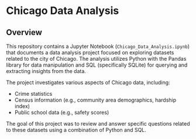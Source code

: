 # Chicago Data Analysis
## Overview

This repository contains a Jupyter Notebook (`Chicago_Data_Analysis.ipynb`) that documents a data analysis project focused on exploring datasets related to the city of Chicago. The analysis utilizes Python with the Pandas library for data manipulation and SQL (specifically SQLite) for querying and extracting insights from the data.

The project investigates various aspects of Chicago data, including:

* Crime statistics
* Census information (e.g., community area demographics, hardship index)
* Public school data (e.g., safety scores)

The goal of this project was to review and answer specific questions related to these datasets using a combination of Python and SQL.

